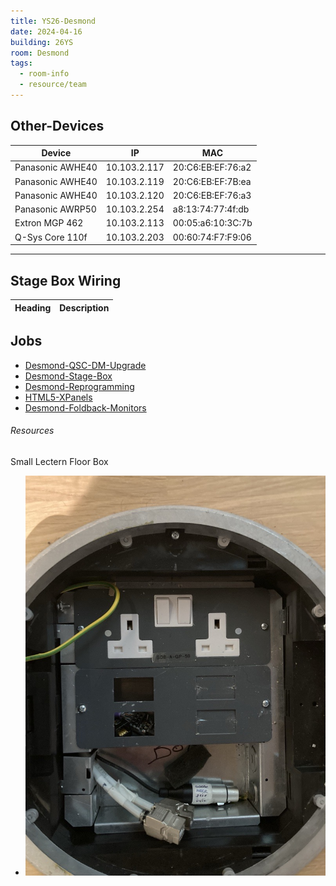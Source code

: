 ```yaml
---
title: YS26-Desmond
date: 2024-04-16
building: 26YS
room: Desmond
tags:
  - room-info
  - resource/team
---
```


## Other-Devices

Device           | IP           | MAC 
---------------- | ------------ | ----------------- 
Panasonic AWHE40 | 10.103.2.117 | 20:C6:EB:EF:76:a2
Panasonic AWHE40 | 10.103.2.119 | 20:C6:EB:EF:7B:ea
Panasonic AWHE40 | 10.103.2.120 | 20:C6:EB:EF:76:a3
Panasonic AWRP50 | 10.103.2.254 | a8:13:74:77:4f:db
Extron MGP 462   | 10.103.2.113 | 00:05:a6:10:3C:7b
Q-Sys Core 110f  | 10.103.2.203 | 00:60:74:F7:F9:06

---

## Stage Box Wiring

Heading          | Description
---------------- | -----------------

## Jobs

- [Desmond-QSC-DM-Upgrade](../../04-Archive/Complete/Desmond-QSC-DM-Upgrade.md)
- [Desmond-Stage-Box](../../04-Archive/Complete/Desmond-Stage-Box.md)
- [Desmond-Reprogramming](../../04-Archive/Complete/Desmond-Reprogramming.md)
- [HTML5-XPanels](../../04-Archive/Complete/HTML5-XPanels.md)
- [Desmond-Foldback-Monitors](../../04-Archive/Complete/Desmond-Foldback-Monitors.md)


###### Resources

Small Lectern Floor Box
- ![ |200](../../04-Archive/Attachments/Desmond-Small-Lectern-Floor-Box.jpg)